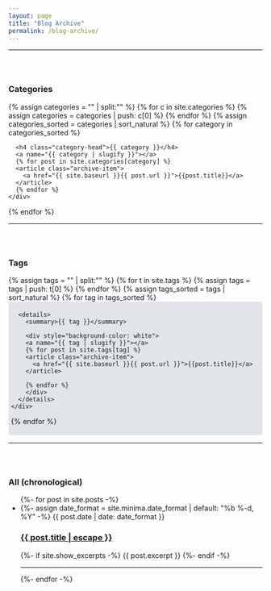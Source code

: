 ```yaml
---
layout: page
title: "Blog Archive"
permalink: /blog-archive/
---
```


<hr style="border-top: 1px solid #e1e4e8; border-right: none; border-bottom: none; border-left: none;">
<div id="categories" style="padding-top:30px; padding-bottom:30px">
  <h3>Categories</h3>
  {% assign categories = "" | split:"" %}
  {% for c in site.categories %}
    {% assign categories = categories | push: c[0] %}
  {% endfor %}
  {% assign categories_sorted = categories | sort_natural %}
  {% for category in categories_sorted %}
    <div class="archive-group">
      <div id="#{{ category | slugify }}"></div>
      <p></p>
      
      <h4 class="category-head">{{ category }}</h4>
      <a name="{{ category | slugify }}"></a>
      {% for post in site.categories[category] %}
      <article class="archive-item">
        <a href="{{ site.baseurl }}{{ post.url }}">{{post.title}}</a>
      </article>
      {% endfor %}
    </div>
  {% endfor %}
</div>

<hr style="border-top: 1px solid #e1e4e8; border-right: none; border-bottom: none; border-left: none;">
<div id="tags" style="padding-top:30px; padding-bottom:30px">
  <h3>Tags</h3>
  {% assign tags = "" | split:"" %}
  {% for t in site.tags %}
    {% assign tags = tags | push: t[0] %}
  {% endfor %}
  {% assign tags_sorted = tags | sort_natural %}
  {% for tag in tags_sorted %}
    <div class="archive-group" style="background-color: #e1e4e8; border-radius: 5px; padding: 5px">
      <div id="#{{ tag | slugify }}"></div>
      <p></p>
      
      <details>
        <summary>{{ tag }}</summary>

        <div style="background-color: white">
        <a name="{{ tag | slugify }}"></a>
        {% for post in site.tags[tag] %}
        <article class="archive-item">
          <a href="{{ site.baseurl }}{{ post.url }}">{{post.title}}</a>
        </article>
      
        {% endfor %}
        </div>
      </details>
    </div>
  {% endfor %}
</div>

<hr style="border-top: 1px solid #e1e4e8; border-right: none; border-bottom: none; border-left: none;">
<div id="chronological" style="padding-top:30px">
  <h3>All (chronological)</h3>
  <ul class="post-list">
    {%- for post in site.posts -%}
    <li>
      {%- assign date_format = site.minima.date_format | default: "%b %-d, %Y" -%}
      <span class="post-meta">{{ post.date | date: date_format }}</span>
      <h3>
        <a class="post-link" href="{{ post.url | relative_url }}">
          {{ post.title | escape }}
        </a>
      </h3>
      {%- if site.show_excerpts -%}
        {{ post.excerpt }}
      {%- endif -%}
      <hr style="border-top: 1px solid #e1e4e8; border-right: none; border-bottom: none; border-left: none;">
    </li>
    {%- endfor -%}
  </ul>
</div>

